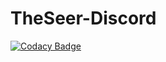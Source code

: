 # TheSeer-Discord
[![Codacy Badge](https://api.codacy.com/project/badge/Grade/a94d4645deee49cbaf51adfa545ed955)](https://app.codacy.com/app/hudsonjd/TheSeer-Discord?utm_source=github.com&utm_medium=referral&utm_content=RagnarLothbrok-Odin/TheSeer-Discord&utm_campaign=Badge_Grade_Dashboard)